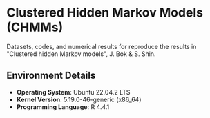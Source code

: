 # Clustered Hidden Markov Models (CHMMs)
Datasets, codes, and numerical results for reproduce the results in "Clustered hidden Markov models", J. Bok & S. Shin.
## Environment Details
- **Operating System**: Ubuntu 22.04.2 LTS
- **Kernel Version**: 5.19.0-46-generic (x86_64)
- **Programming Language**: R 4.4.1
